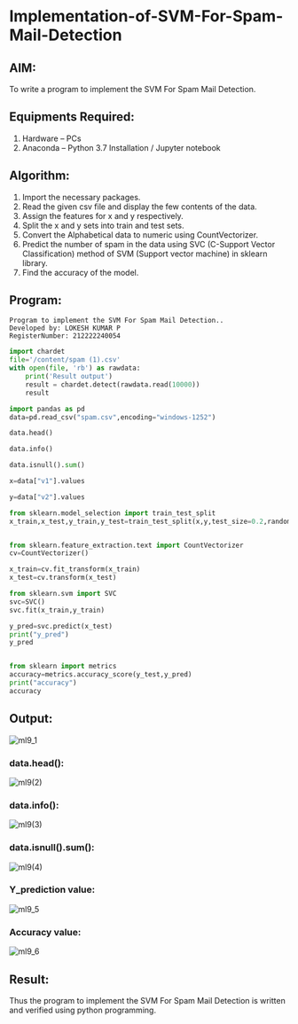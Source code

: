 # Implementation-of-SVM-For-Spam-Mail-Detection

## AIM:
To write a program to implement the SVM For Spam Mail Detection.

## Equipments Required:
1. Hardware – PCs
2. Anaconda – Python 3.7 Installation / Jupyter notebook

## Algorithm:

1. Import the necessary packages.
2. Read the given csv file and display the few contents of the data.
3. Assign the features for x and y respectively.
4. Split the x and y sets into train and test sets.
5. Convert the Alphabetical data to numeric using CountVectorizer.
6. Predict the number of spam in the data using SVC (C-Support Vector Classification) method of SVM (Support vector machine) in sklearn library.
7. Find the accuracy of the model.

## Program:

```
Program to implement the SVM For Spam Mail Detection..
Developed by: LOKESH KUMAR P
RegisterNumber: 212222240054
```

```py
import chardet
file='/content/spam (1).csv'
with open(file, 'rb') as rawdata:
    print('Result output')
    result = chardet.detect(rawdata.read(10000))
    result

import pandas as pd
data=pd.read_csv("spam.csv",encoding="windows-1252")

data.head()

data.info()

data.isnull().sum()

x=data["v1"].values

y=data["v2"].values

from sklearn.model_selection import train_test_split
x_train,x_test,y_train,y_test=train_test_split(x,y,test_size=0.2,random_state=0)


from sklearn.feature_extraction.text import CountVectorizer 
cv=CountVectorizer()

x_train=cv.fit_transform(x_train)
x_test=cv.transform(x_test)

from sklearn.svm import SVC
svc=SVC()
svc.fit(x_train,y_train)

y_pred=svc.predict(x_test)
print("y_pred")
y_pred


from sklearn import metrics
accuracy=metrics.accuracy_score(y_test,y_pred)
print("accuracy")
accuracy
```

## Output:

![ml9_1](https://github.com/Skanthasishanth/Implementation-of-SVM-For-Spam-Mail-Detection/assets/118298456/285e6775-8a6e-4cc7-a9db-5ea1f8dad2ec)


### data.head():

![ml9(2)](https://github.com/Skanthasishanth/Implementation-of-SVM-For-Spam-Mail-Detection/assets/118298456/0d6cb7a6-878b-4135-b98a-6beb02a5e8f2)


### data.info():

![ml9(3)](https://github.com/Skanthasishanth/Implementation-of-SVM-For-Spam-Mail-Detection/assets/118298456/827af385-e6d5-45b6-80c5-12d9a9c0e973)

### data.isnull().sum():

![ml9(4)](https://github.com/Skanthasishanth/Implementation-of-SVM-For-Spam-Mail-Detection/assets/118298456/c461664d-3267-4a76-9eb1-62ee2b53b086)


### Y_prediction value:

![ml9_5](https://github.com/Skanthasishanth/Implementation-of-SVM-For-Spam-Mail-Detection/assets/118298456/7b3ba843-ff86-417b-bc98-a64d3b656ac5)

### Accuracy value:

![ml9_6](https://github.com/Skanthasishanth/Implementation-of-SVM-For-Spam-Mail-Detection/assets/118298456/f3187852-c5d6-45da-815c-b9f3ae2e1601)


## Result:

Thus the program to implement the SVM For Spam Mail Detection is written and verified using python programming.
